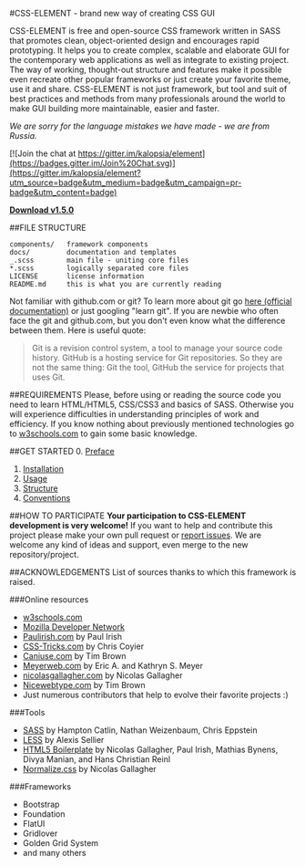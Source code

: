 #CSS-ELEMENT - brand new way of creating CSS GUI

CSS-ELEMENT is free and open-source CSS framework written in SASS that promotes clean, object-oriented design and encourages rapid prototyping. It helps you to create complex, scalable and elaborate GUI for the contemporary web applications as well as integrate to existing project. The way of working, thought-out structure and features make it possible even recreate other popular frameworks or just create your favorite theme, use it and share. CSS-ELEMENT is not just framework, but tool and suit of best practices and methods from many professionals around the world to make GUI building more maintainable, easier and faster.

*We are sorry for the language mistakes we have made - we are from Russia.*

[![Join the chat at https://gitter.im/kalopsia/element](https://badges.gitter.im/Join%20Chat.svg)](https://gitter.im/kalopsia/element?utm_source=badge&utm_medium=badge&utm_campaign=pr-badge&utm_content=badge)

**[Download v1.5.0](https://github.com/kalopsia/element/archive/master.zip)**


##FILE STRUCTURE
```
components/   framework components
docs/         documentation and templates
_.scss        main file - uniting core files
*.scss        logically separated core files
LICENSE       license information
README.md     this is what you are currently reading
```
Not familiar with github.com or git? To learn more about git go [here (official documentation)](http://git-scm.com/book/en/v2/Getting-Started-About-Version-Control) or just googling "learn git". If you are newbie who often face the git and github.com, but you don't even know what the difference between them. Here is useful quote:

> Git is a revision control system, a tool to manage your source code history. GitHub is a hosting service for Git repositories. So they are not the same thing: Git the tool, GitHub the service for projects that uses Git.


##REQUIREMENTS
Please, before using or reading the source code you need to learn HTML/HTML5, CSS/CSS3 and basics of SASS.
Otherwise you will experience difficulties in understanding principles of work and efficiency. If you know nothing about previously mentioned technologies go to [w3schools.com](http://w3schools.com) to gain some basic knowledge.


##GET STARTED
0. [Preface](https://github.com/kalopsia/element/blob/master/docs/0_preface.md)<br/>
1. [Installation](https://github.com/kalopsia/element/blob/master/docs/1_installation.md)<br/>
2. [Usage](https://github.com/kalopsia/element/blob/master/docs/2_usage.md)<br/>
3. [Structure](https://github.com/kalopsia/element/blob/master/docs/3_structure.md)<br/>
4. [Conventions](https://github.com/kalopsia/element/blob/master/docs/4_conventions.md)<br/>


##HOW TO PARTICIPATE
**Your participation to CSS-ELEMENT development is very welcome!**
If you want to help and contribute this project please make your own pull request or [report issues](https://github.com/kalopsia/element/issues). We are welcome any kind of ideas and support, even merge to the new repository/project.

##ACKNOWLEDGEMENTS
List of sources thanks to which this framework is raised.

###Online resources
- [w3schools.com](http://w3schools.com/)
- [Mozilla Developer Network](https://developer.mozilla.org/en-US/docs/Web)
- [Paulirish.com](http://paulirish.com/) by Paul Irish
- [CSS-Tricks.com](css-tricks.com) by Chris Coyier
- [Caniuse.com](caniuse.com) by Tim Brown
- [Meyerweb.com](http://meyerweb.com/) by Eric A. and Kathryn S. Meyer
- [nicolasgallagher.com](http://nicolasgallagher.com/) by Nicolas Gallagher
- [Nicewebtype.com](http://nicewebtype.com/) by Tim Brown
- Just numerous contributors that help to evolve their favorite projects :)

###Tools
- [SASS](http://sass-lang.com/) by Hampton Catlin, Nathan Weizenbaum, Chris Eppstein
- [LESS](http://lesscss.org/) by Alexis Sellier
- [HTML5 Boilerplate](http://html5boilerplate.com/) by Nicolas Gallagher, Paul Irish, Mathias Bynens, Divya Manian, and Hans Christian Reinl
- [Normalize.css](http://necolas.github.io/normalize.css/) by Nicolas Gallagher 

###Frameworks
- Bootstrap
- Foundation
- FlatUI
- Gridlover
- Golden Grid System
- and many others
